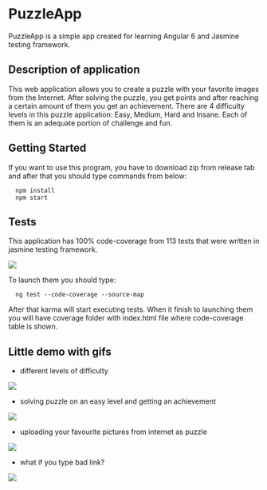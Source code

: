 # PuzzleApp
PuzzleApp is a simple app created for learning Angular 6 and Jasmine testing framework.

## Description of application
This web application allows you to create a puzzle with your favorite images from the Internet. After solving the puzzle, you get points and after reaching a certain amount of them you get an achievement. There are 4 difficulty levels in this puzzle application: Easy, Medium, Hard and Insane. Each of them is an adequate portion of challenge and fun.

## Getting Started
If you want to use this program, you have to download zip from release tab and after that you should type commands from below:
```
  npm install
  npm start
```

## Tests
This application has 100% code-coverage from 113 tests that were written in jasmine testing framework.

<img src="https://i.imgur.com/Jf7DtaS.png">

To launch them you should type:
```
  ng test --code-coverage --source-map
```
After that karma will start executing tests. When it finish to launching them you will have coverage folder with index.html file where code-coverage table is shown.

## Little demo with gifs
- different levels of difficulty
<img src="https://i.imgur.com/a5q3XMW.gif">

- solving puzzle on an easy level and getting an achievement
<img src="https://i.imgur.com/vmYSotu.gif">

- uploading your favourite pictures from internet as puzzle
<img src="https://i.imgur.com/Y946ceb.gif">

- what if you type bad link?
<img src="https://i.imgur.com/x3lXp4n.gif">

